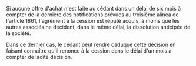   
Si aucune offre d'achat n'est faite au cédant dans un délai de six mois à compter de la dernière des notifications prévues au troisième alinéa de l'article 1861, l'agrément à la cession est réputé acquis, à moins que les autres associés ne décident, dans le même délai, la dissolution anticipée de la société.   

  
Dans ce dernier cas, le cédant peut rendre caduque cette décision en faisant connaître qu'il renonce à la cession dans le délai d'un mois à compter de ladite décision.  
